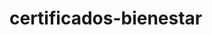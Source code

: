 # certificados-bienestar




<!DOCTYPE html>
<html lang="es-CO">
<head>
    <meta charset="UTF-8">
    <meta name="viewport" content="width=device-width, initial-scale=1.0">
    <title>Certificado Animado</title>
    <style>
        @keyframes moveUpDown {
            0% {
                top: 0px;
            }
            50% {
                top: 200px;
            }
            100% {
                top: 0px;
            }
        }

        @media screen and (max-width: 1360px) and (min-width: 1360px) and (max-height: 768px) and (min-height: 768px) {
            #certificado-canvas {
                max-width: 350px;
                position: absolute;
                top: 0px;
                border-radius: 5px;
                margin-left: 250px;
                border: 2px solid;
                border-image: linear-gradient(to right, #007bff, #ff0000, #00ff00, #ffff00, #40e0d0, #00008b) 1;
                animation: moveUpDown 4s ease-in-out infinite;
            }
        }
    </style>
</head>
<body>
    <canvas id="certificado-canvas"></canvas>
</body>
</html>
